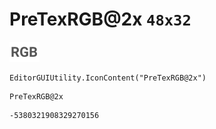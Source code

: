# PreTexRGB@2x `48x32`
<img src="/img/PreTexRGB@2x.png" width=48 height=32>

``` CSharp
EditorGUIUtility.IconContent("PreTexRGB@2x")
```
```
PreTexRGB@2x
```
```
-5380321908329270156
```
